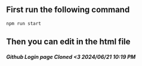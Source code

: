 ## First run the following command

```
npm run start
```

## Then you can edit in the html file

##### Github Login page Cloned <3 2024/06/21 10:19 PM
